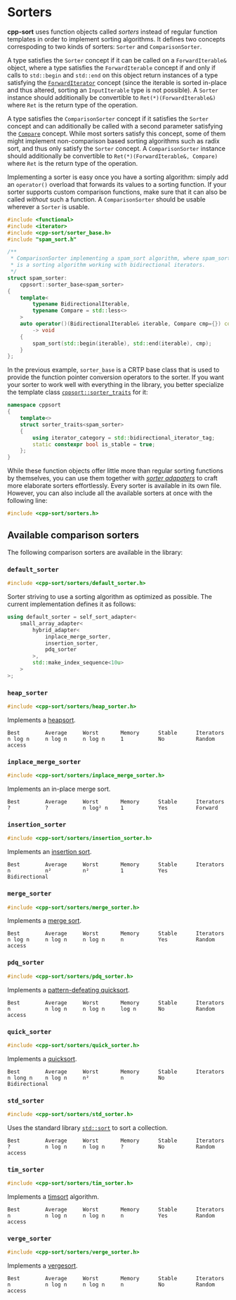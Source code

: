 # Sorters

**cpp-sort** uses function objects called *sorters* instead of regular function
templates in order to implement sorting algorithms. It defines two concepts
correspoding to two kinds of sorters: `Sorter` and `ComparisonSorter`.

A type satisfies the `Sorter` concept if it can be called on a `ForwardIterable&`
object, where a type satisfies the `ForwardIterable` concept if and only if calls
to `std::begin` and `std::end` on this object return instances of a type satisfying
the [`ForwardIterator`](http://en.cppreference.com/w/cpp/concept/ForwardIterator)
concept (since the iterable is sorted in-place and thus altered, sorting an
`InputIterable` type is not possible). A `Sorter` instance should additionally be
convertible to `Ret(*)(ForwardIterable&)` where `Ret` is the return type of the
operation.

A type satisfies the `ComparisonSorter` concept if it satisfies the `Sorter`
concept and can additionally be called with a second parameter satisfying the
[`Compare`](http://en.cppreference.com/w/cpp/concept/Compare) concept. While
most sorters satisfy this concept, some of them might implement non-comparison
based sorting algorithms such as radix sort, and thus only satisfy the `Sorter`
concept. A `ComparisonSorter` instance should additionally be convertible to
`Ret(*)(ForwardIterable&, Compare)` where `Ret` is the return type of the
operation.

Implementing a sorter is easy once you have a sorting algorithm: simply add an
`operator()` overload that forwards its values to a sorting function. If your
sorter supports custom comparison functions, make sure that it can also be
called *without* such a function. A `ComparisonSorter` should be usable wherever
a `Sorter` is usable.

```cpp
#include <functional>
#include <iterator>
#include <cpp-sort/sorter_base.h>
#include "spam_sort.h"

/**
 * ComparisonSorter implementing a spam_sort algorithm, where spam_sort
 * is a sorting algorithm working with bidirectional iterators.
 */
struct spam_sorter:
    cppsort::sorter_base<spam_sorter>
{
    template<
        typename BidirectionalIterable,
        typename Compare = std::less<>
    >
    auto operator()(BidirectionalIterable& iterable, Compare cmp={}) const
        -> void
    {
        spam_sort(std::begin(iterable), std::end(iterable), cmp);
    }
};
```

In the previous example, `sorter_base` is a CRTP base class that is used to provide
the function pointer conversion operators to the sorter. If you want your sorter to
work well with everything in the library, you better specialize the template class
[`cppsort::sorter_traits`](sorter-traits.md) for it:

```cpp
namespace cppsort
{
    template<>
    struct sorter_traits<spam_sorter>
    {
        using iterator_category = std::bidirectional_iterator_tag;
        static constexpr bool is_stable = true;
    };
}
```

While these function objects offer little more than regular sorting functions by
themselves, you can use them together with [*sorter adapaters*](sorter-adapters.md)
to craft more elaborate sorters effortlessly. Every sorter is available in its own
file. However, you can also include all the available sorters at once with the
following line:

```cpp
#include <cpp-sort/sorters.h>
```

## Available comparison sorters

The following comparison sorters are available in the library:

### `default_sorter`

```cpp
#include <cpp-sort/sorters/default_sorter.h>
```

Sorter striving to use a sorting algorithm as optimized as possible. The current
implementation defines it as follows:

```cpp
using default_sorter = self_sort_adapter<
    small_array_adapter<
        hybrid_adapter<
            inplace_merge_sorter,
            insertion_sorter,
            pdq_sorter
        >,
        std::make_index_sequence<10u>
    >
>;
```

### `heap_sorter`

```cpp
#include <cpp-sort/sorters/heap_sorter.h>
```

Implements a [heapsort](https://en.wikipedia.org/wiki/Heapsort).

    Best        Average     Worst       Memory      Stable      Iterators
    n log n     n log n     n log n     1           No          Random access

### `inplace_merge_sorter`

```cpp
#include <cpp-sort/sorters/inplace_merge_sorter.h>
```

Implements an in-place merge sort.

    Best        Average     Worst       Memory      Stable      Iterators
    ?           ?           n log² n    1           Yes         Forward

### `insertion_sorter`

```cpp
#include <cpp-sort/sorters/insertion_sorter.h>
```

Implements an [insertion sort](https://en.wikipedia.org/wiki/Insertion_sort).

    Best        Average     Worst       Memory      Stable      Iterators
    n           n²          n²          1           Yes         Bidirectional

### `merge_sorter`

```cpp
#include <cpp-sort/sorters/merge_sorter.h>
```

Implements a [merge sort](https://en.wikipedia.org/wiki/Merge_sort).

    Best        Average     Worst       Memory      Stable      Iterators
    n log n     n log n     n log n     n           Yes         Random access

### `pdq_sorter`

```cpp
#include <cpp-sort/sorters/pdq_sorter.h>
```

Implements a [pattern-defeating quicksort](https://github.com/orlp/pdqsort).


    Best        Average     Worst       Memory      Stable      Iterators
    n           n log n     n log n     log n       No          Random access

### `quick_sorter`

```cpp
#include <cpp-sort/sorters/quick_sorter.h>
```

Implements a [quicksort](https://en.wikipedia.org/wiki/Quicksort).


    Best        Average     Worst       Memory      Stable      Iterators
    n long n    n log n     n²          n           No          Bidirectional

### `std_sorter`

```cpp
#include <cpp-sort/sorters/std_sorter.h>
```

Uses the standard library [`std::sort`](http://en.cppreference.com/w/cpp/algorithm/sort)
to sort a collection.

    Best        Average     Worst       Memory      Stable      Iterators
    ?           n log n     n log n     ?           No          Random access

### `tim_sorter`

```cpp
#include <cpp-sort/sorters/tim_sorter.h>
```

Implements a [timsort](https://en.wikipedia.org/wiki/Timsort) algorithm.

    Best        Average     Worst       Memory      Stable      Iterators
    n           n log n     n log n     n           Yes         Random access

### `verge_sorter`

```cpp
#include <cpp-sort/sorters/verge_sorter.h>
```

Implements a [vergesort](https://github.com/Morwenn/vergesort).


    Best        Average     Worst       Memory      Stable      Iterators
    n           n log n     n log n     n           No          Random access
